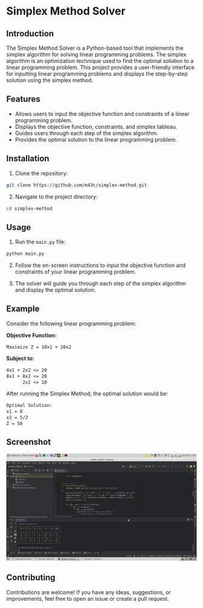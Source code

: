 # Simplex Method Solver

## Introduction

The Simplex Method Solver is a Python-based tool that implements the simplex
algorithm for solving linear programming problems. The simplex algorithm is an
optimization technique used to find the optimal solution to a linear programming
problem. This project provides a user-friendly interface for inputting linear
programming problems and displays the step-by-step solution using the simplex
method.

## Features

- Allows users to input the objective function and constraints of a linear
  programming problem.
- Displays the objective function, constraints, and simplex tableau.
- Guides users through each step of the simplex algorithm.
- Provides the optimal solution to the linear programming problem.

## Installation

1. Clone the repository:

```bash
git clone https://github.com/m43c/simplex-method.git
```

2. Navigate to the project directory:

```bash
cd simplex-method
```

## Usage

1. Run the `main.py` file:

```bash
python main.py
```

2. Follow the on-screen instructions to input the objective function and
   constraints of your linear programming problem.

3. The solver will guide you through each step of the simplex algorithm and
   display the optimal solution.

## Example

Consider the following linear programming problem:

**Objective Function:**

```
Maximize Z = 10x1 + 20x2
```

**Subject to:**

```
4x1 + 2x2 <= 20
8x1 + 8x2 <= 20
      2x2 <= 10 
```

After running the Simplex Method, the optimal solution would be:

```
Optimal Solution:
x1 = 0
x2 = 5/2
Z = 50
```

## Screenshot

![Screenshot](https://github.com/m43c/simplex-method/blob/main/screenshot.png?raw=true)

## Contributing

Contributions are welcome! If you have any ideas, suggestions, or improvements,
feel free to open an issue or create a pull request.

